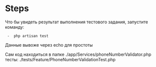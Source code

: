 # Steps
 Что бы увидеть результат выполнения тестового задания, запустите команду:

     -  php artisan test

 Данные вывоже через echo для простоты
 
 Сам код находиться в папке ./app/Services/phoneNumberValidator.php
 тесты: ./tests/Feature/PhoneNumberValidationTest.php
